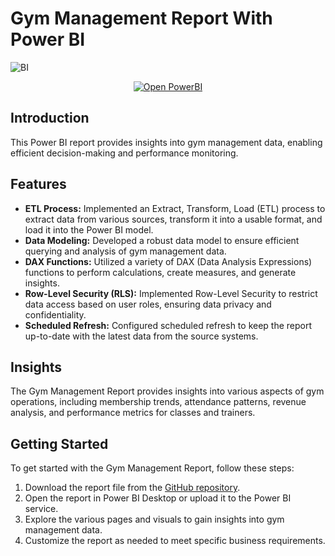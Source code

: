 # Gym Management Report With Power BI

![BI](https://github.com/tassiogomes/Portfolio/assets/62346384/c84430ef-df74-4dd3-abf0-bedc9a34c752)


<p align="center">
  <a href="https://app.powerbi.com/view?r=eyJrIjoiYjBiNTkzMzEtNTYwMy00NzVmLTgzMGUtYjM2NTcwNThkNDg1IiwidCI6Ijc3NTE1MjJhLTAxMTgtNGJiNS04M2VlLTFmZTAwNDBiMTliMiIsImMiOjl9">
    <img src="https://img.shields.io/badge/Open%20PowerBI-FF69B4?style=for-the-badge&logo=powerbi" alt="Open PowerBI">
  </a>
</p>

## Introduction

This Power BI report provides insights into gym management data, enabling efficient decision-making and performance monitoring.

## Features

- **ETL Process:** Implemented an Extract, Transform, Load (ETL) process to extract data from various sources, transform it into a usable format, and load it into the Power BI model.
- **Data Modeling:** Developed a robust data model to ensure efficient querying and analysis of gym management data.
- **DAX Functions:** Utilized a variety of DAX (Data Analysis Expressions) functions to perform calculations, create measures, and generate insights.
- **Row-Level Security (RLS):** Implemented Row-Level Security to restrict data access based on user roles, ensuring data privacy and confidentiality.
- **Scheduled Refresh:** Configured scheduled refresh to keep the report up-to-date with the latest data from the source systems.

## Insights

The Gym Management Report provides insights into various aspects of gym operations, including membership trends, attendance patterns, revenue analysis, and performance metrics for classes and trainers.

## Getting Started

To get started with the Gym Management Report, follow these steps:
1. Download the report file from the [GitHub repository](link).
2. Open the report in Power BI Desktop or upload it to the Power BI service.
3. Explore the various pages and visuals to gain insights into gym management data.
4. Customize the report as needed to meet specific business requirements.
